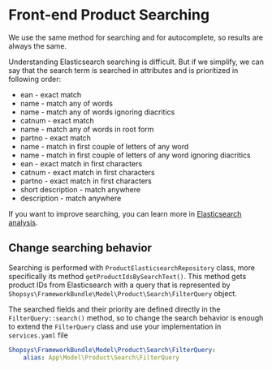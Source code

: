 # Front-end Product Searching

We use the same method for searching and for autocomplete, so results are always the same.

Understanding Elasticsearch searching is difficult.
But if we simplify, we can say that the search term is searched in attributes and is prioritized in following order:

- ean - exact match
- name - match any of words
- name - match any of words ignoring diacritics
- catnum - exact match
- name - match any of words in root form
- partno - exact match
- name - match in first couple of letters of any word
- name - match in first couple of letters of any word ignoring diacritics
- ean - exact match in first characters
- catnum - exact match in first characters
- partno - exact match in first characters
- short description - match anywhere
- description - match anywhere

If you want to improve searching, you can learn more in [Elasticsearch analysis](https://www.elastic.co/guide/en/elasticsearch/reference/current/analysis.html).

## Change searching behavior

Searching is performed with `ProductElasticsearchRepository` class, more specifically its method `getProductIdsBySearchText()`.
This method gets product IDs from Elasticsearch with a query that is represented by `Shopsys\FrameworkBundle\Model\Product\Search\FilterQuery` object.

The searched fields and their priority are defined directly in the `FilterQuery::search()` method,
so to change the search behavior is enough to extend the `FilterQuery` class and use your implementation in `services.yaml` file

```yaml
Shopsys\FrameworkBundle\Model\Product\Search\FilterQuery:
    alias: App\Model\Product\Search\FilterQuery
```
